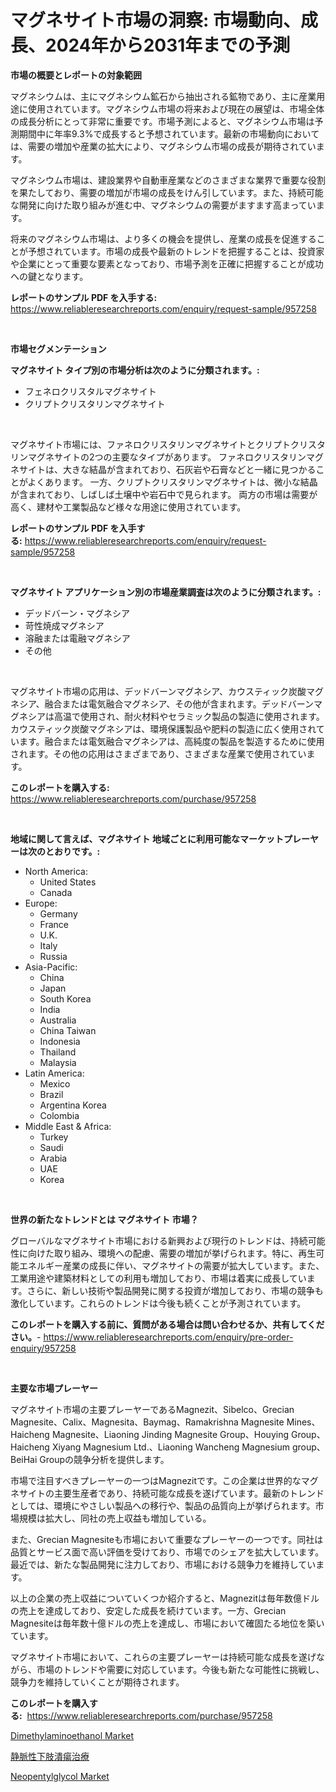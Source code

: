 <p><h1>マグネサイト市場の洞察: 市場動向、成長、2024年から2031年までの予測</h1></p><p><strong>市場の概要とレポートの対象範囲</strong></p>
<p><p>マグネシウムは、主にマグネシウム鉱石から抽出される鉱物であり、主に産業用途に使用されています。マグネシウム市場の将来および現在の展望は、市場全体の成長分析にとって非常に重要です。市場予測によると、マグネシウム市場は予測期間中に年率9.3%で成長すると予想されています。最新の市場動向においては、需要の増加や産業の拡大により、マグネシウム市場の成長が期待されています。</p><p>マグネシウム市場は、建設業界や自動車産業などのさまざまな業界で重要な役割を果たしており、需要の増加が市場の成長をけん引しています。また、持続可能な開発に向けた取り組みが進む中、マグネシウムの需要がますます高まっています。</p><p>将来のマグネシウム市場は、より多くの機会を提供し、産業の成長を促進することが予想されています。市場の成長や最新のトレンドを把握することは、投資家や企業にとって重要な要素となっており、市場予測を正確に把握することが成功への鍵となります。</p></p>
<p><strong>レポートのサンプル PDF を入手する:</strong> <a href="https://www.reliableresearchreports.com/enquiry/request-sample/957258">https://www.reliableresearchreports.com/enquiry/request-sample/957258</a></p>
<p>&nbsp;</p>
<p><strong>市場セグメンテーション</strong></p>
<p><strong>マグネサイト タイプ別の市場分析は次のように分類されます。:</strong></p>
<p><ul><li>フェネロクリスタルマグネサイト</li><li>クリプトクリスタリンマグネサイト</li></ul></p>
<p>&nbsp;</p>
<p><p>マグネサイト市場には、ファネロクリスタリンマグネサイトとクリプトクリスタリンマグネサイトの2つの主要なタイプがあります。 ファネロクリスタリンマグネサイトは、大きな結晶が含まれており、石灰岩や石膏などと一緒に見つかることがよくあります。 一方、クリプトクリスタリンマグネサイトは、微小な結晶が含まれており、しばしば土壌中や岩石中で見られます。 両方の市場は需要が高く、建材や工業製品など様々な用途に使用されています。</p></p>
<p><strong>レポートのサンプル PDF を入手する:</strong>&nbsp;<a href="https://www.reliableresearchreports.com/enquiry/request-sample/957258">https://www.reliableresearchreports.com/enquiry/request-sample/957258</a></p>
<p>&nbsp;</p>
<p><strong> マグネサイト アプリケーション別の市場産業調査は次のように分類されます。:</strong></p>
<p><ul><li>デッドバーン・マグネシア</li><li>苛性焼成マグネシア</li><li>溶融または電融マグネシア</li><li>その他</li></ul></p>
<p>&nbsp;</p>
<p><p>マグネサイト市場の応用は、デッドバーンマグネシア、カウスティック炭酸マグネシア、融合または電気融合マグネシア、その他が含まれます。デッドバーンマグネシアは高温で使用され、耐火材料やセラミック製品の製造に使用されます。カウスティック炭酸マグネシアは、環境保護製品や肥料の製造に広く使用されています。融合または電気融合マグネシアは、高純度の製品を製造するために使用されます。その他の応用はさまざまであり、さまざまな産業で使用されています。</p></p>
<p><strong>このレポートを購入する:</strong>&nbsp; <a href="https://www.reliableresearchreports.com/purchase/957258">https://www.reliableresearchreports.com/purchase/957258</a></p>
<p>&nbsp;</p>
<p><strong>地域に関して言えば、マグネサイト 地域ごとに利用可能なマーケットプレーヤーは次のとおりです。:</strong></p>
<p><ul>
    <li>
        North America:
        <ul>
            <li>United States</li>
            <li>Canada</li>
        </ul>
    </li>
    <li>
        Europe:
        <ul>
            <li>Germany</li>
            <li>France</li>
            <li>U.K.</li>
            <li>Italy</li>
            <li>Russia</li>
        </ul>
    </li>
    <li>
        Asia-Pacific:
        <ul>
            <li>China</li>
            <li>Japan</li>
            <li>South Korea</li>
            <li>India</li>
            <li>Australia</li>
            <li>China Taiwan</li>
            <li>Indonesia</li>
            <li>Thailand</li>
            <li>Malaysia</li>
        </ul>
    </li>
    <li>
        Latin America:
        <ul>
            <li>Mexico</li>
            <li>Brazil</li>
            <li>Argentina Korea</li>
            <li>Colombia</li>
        </ul>
    </li>
    <li>
        Middle East & Africa:
        <ul>
            <li>Turkey</li>
            <li>Saudi</li>
            <li>Arabia</li>
            <li>UAE</li>
            <li>Korea</li>
        </ul>
    </li>
    </ul></p>
<p>&nbsp;</p>
<p><strong>世界の新たなトレンドとは マグネサイト 市場？</strong></p>
<p><p>グローバルなマグネサイト市場における新興および現行のトレンドは、持続可能性に向けた取り組み、環境への配慮、需要の増加が挙げられます。特に、再生可能エネルギー産業の成長に伴い、マグネサイトの需要が拡大しています。また、工業用途や建築材料としての利用も増加しており、市場は着実に成長しています。さらに、新しい技術や製品開発に関する投資が増加しており、市場の競争も激化しています。これらのトレンドは今後も続くことが予測されています。</p></p>
<p><strong>このレポートを購入する前に、質問がある場合は問い合わせるか、共有してください。</strong>- <a href="https://www.reliableresearchreports.com/enquiry/pre-order-enquiry/957258">https://www.reliableresearchreports.com/enquiry/pre-order-enquiry/957258</a></p>
<p>&nbsp;</p>
<p><strong>主要な市場プレーヤー</strong></p>
<p><p>マグネサイト市場の主要プレーヤーであるMagnezit、Sibelco、Grecian Magnesite、Calix、Magnesita、Baymag、Ramakrishna Magnesite Mines、Haicheng Magnesite、Liaoning Jinding Magnesite Group、Houying Group、Haicheng Xiyang Magnesium Ltd.、Liaoning Wancheng Magnesium group、BeiHai Groupの競争分析を提供します。</p><p>市場で注目すべきプレーヤーの一つはMagnezitです。この企業は世界的なマグネサイトの主要生産者であり、持続可能な成長を遂げています。最新のトレンドとしては、環境にやさしい製品への移行や、製品の品質向上が挙げられます。市場規模は拡大し、同社の売上収益も増加している。</p><p>また、Grecian Magnesiteも市場において重要なプレーヤーの一つです。同社は品質とサービス面で高い評価を受けており、市場でのシェアを拡大しています。最近では、新たな製品開発に注力しており、市場における競争力を維持しています。</p><p>以上の企業の売上収益についていくつか紹介すると、Magnezitは毎年数億ドルの売上を達成しており、安定した成長を続けています。一方、Grecian Magnesiteは毎年数十億ドルの売上を達成し、市場において確固たる地位を築いています。</p><p>マグネサイト市場において、これらの主要プレーヤーは持続可能な成長を遂げながら、市場のトレンドや需要に対応しています。今後も新たな可能性に挑戦し、競争力を維持していくことが期待されます。</p></p>
<p><strong>このレポートを購入する:</strong>&nbsp;&nbsp;<a href="https://www.reliableresearchreports.com/purchase/957258">https://www.reliableresearchreports.com/purchase/957258</a></p>
<p><p><a href="https://full-wildebeest-80b.notion.site/Dimethylaminoethanol-Market-Offers-Provide-Insightful-Data-for-the-Time-Period-from-2024-to-2031-and-c821316c86cc4c56ad4af73e59c5052a">Dimethylaminoethanol Market</a></p><p><a href="https://medium.com/@raideochran7856/%E9%9D%99%E8%84%88%E6%80%A7%E3%81%B5%E3%81%8F%E3%82%89%E3%81%AF%E3%81%8E%E6%BD%B0%E7%98%8D%E6%B2%BB%E7%99%82%E5%B8%82%E5%A0%B4%E8%A6%8F%E6%A8%A1%E3%81%AF-%E3%82%B0%E3%83%AD%E3%83%BC%E3%83%90%E3%83%AB%E7%94%A3%E6%A5%AD%E3%81%AB%E3%81%8A%E3%81%91%E3%82%8B%E6%9C%80%E9%81%A9%E3%81%AA%E3%83%9E%E3%83%BC%E3%82%B1%E3%83%86%E3%82%A3%E3%83%B3%E3%82%B0%E3%83%81%E3%83%A3%E3%83%8D%E3%83%AB%E3%82%92%E7%A4%BA%E3%81%99-02bb993671ee">静脈性下肢潰瘍治療</a></p><p><a href="https://pretty-mail-caf.notion.site/Neopentylglycol-Market-Analysis-and-Market-Size-Global-Industry-Overview-Market-Segmentation-and-F-322f97976aff4c19a6074877a862eff7">Neopentylglycol Market</a></p></p>
